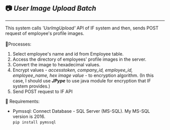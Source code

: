 ## 📷 **_User Image Upload Batch_**
---

This system calls _'UsrImgUpload'_ API of IF system and then, sends POST request of employee's profile images.<br/><br/>
📝Processes:<br/>
1. Select employee's name and id from Employee table.
2. Access the directory of employees' profile images in the server.
3. Convert the image to hexadecimal values.
4. Encrypt values - _accesstoken, company_id, employee_id, employee_name, hex image value_ - to encryption algorithm. (In this case, I should use **_JPype_** to use java module for encryption that IF system provides.)
5. Send POST request to IF API 

🔧 Requirements:
* Pymssql: Connect Database - SQL Server (MS-SQL). My MS-SQL version is 2016.<br/>
`pip install pymssql`
